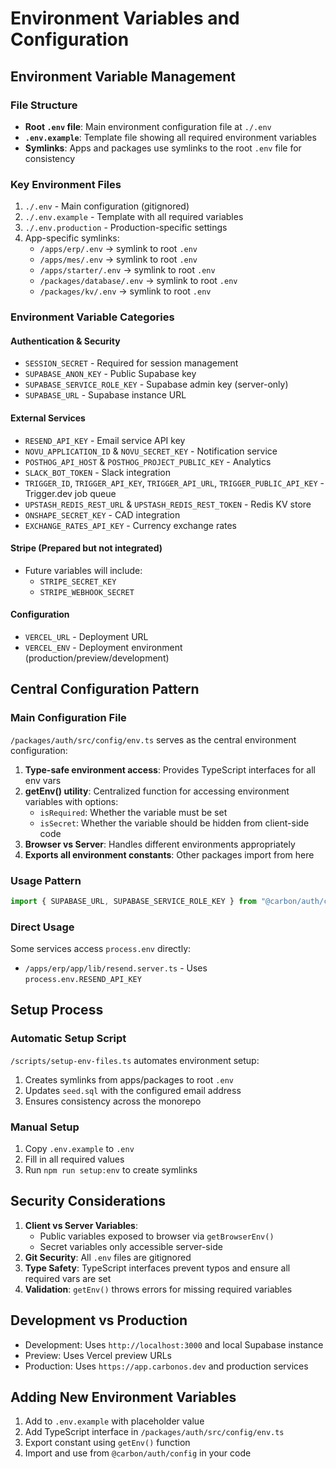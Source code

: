 # Environment Variables and Configuration

## Environment Variable Management

### File Structure

- **Root `.env` file**: Main environment configuration file at `./.env`
- **`.env.example`**: Template file showing all required environment variables
- **Symlinks**: Apps and packages use symlinks to the root `.env` file for consistency

### Key Environment Files

1. `./.env` - Main configuration (gitignored)
2. `./.env.example` - Template with all required variables
3. `./.env.production` - Production-specific settings
4. App-specific symlinks:
   - `/apps/erp/.env` → symlink to root `.env`
   - `/apps/mes/.env` → symlink to root `.env`
   - `/apps/starter/.env` → symlink to root `.env`
   - `/packages/database/.env` → symlink to root `.env`
   - `/packages/kv/.env` → symlink to root `.env`

### Environment Variable Categories

#### Authentication & Security

- `SESSION_SECRET` - Required for session management
- `SUPABASE_ANON_KEY` - Public Supabase key
- `SUPABASE_SERVICE_ROLE_KEY` - Supabase admin key (server-only)
- `SUPABASE_URL` - Supabase instance URL

#### External Services

- `RESEND_API_KEY` - Email service API key
- `NOVU_APPLICATION_ID` & `NOVU_SECRET_KEY` - Notification service
- `POSTHOG_API_HOST` & `POSTHOG_PROJECT_PUBLIC_KEY` - Analytics
- `SLACK_BOT_TOKEN` - Slack integration
- `TRIGGER_ID`, `TRIGGER_API_KEY`, `TRIGGER_API_URL`, `TRIGGER_PUBLIC_API_KEY` - Trigger.dev job queue
- `UPSTASH_REDIS_REST_URL` & `UPSTASH_REDIS_REST_TOKEN` - Redis KV store
- `ONSHAPE_SECRET_KEY` - CAD integration
- `EXCHANGE_RATES_API_KEY` - Currency exchange rates

#### Stripe (Prepared but not integrated)

- Future variables will include:
  - `STRIPE_SECRET_KEY`
  - `STRIPE_WEBHOOK_SECRET`

#### Configuration

- `VERCEL_URL` - Deployment URL
- `VERCEL_ENV` - Deployment environment (production/preview/development)

## Central Configuration Pattern

### Main Configuration File

`/packages/auth/src/config/env.ts` serves as the central environment configuration:

1. **Type-safe environment access**: Provides TypeScript interfaces for all env vars
2. **getEnv() utility**: Centralized function for accessing environment variables with options:
   - `isRequired`: Whether the variable must be set
   - `isSecret`: Whether the variable should be hidden from client-side code
3. **Browser vs Server**: Handles different environments appropriately
4. **Exports all environment constants**: Other packages import from here

### Usage Pattern

```typescript
import { SUPABASE_URL, SUPABASE_SERVICE_ROLE_KEY } from "@carbon/auth/config";
```

### Direct Usage

Some services access `process.env` directly:

- `/apps/erp/app/lib/resend.server.ts` - Uses `process.env.RESEND_API_KEY`

## Setup Process

### Automatic Setup Script

`/scripts/setup-env-files.ts` automates environment setup:

1. Creates symlinks from apps/packages to root `.env`
2. Updates `seed.sql` with the configured email address
3. Ensures consistency across the monorepo

### Manual Setup

1. Copy `.env.example` to `.env`
2. Fill in all required values
3. Run `npm run setup:env` to create symlinks

## Security Considerations

1. **Client vs Server Variables**:
   - Public variables exposed to browser via `getBrowserEnv()`
   - Secret variables only accessible server-side
2. **Git Security**: All `.env` files are gitignored
3. **Type Safety**: TypeScript interfaces prevent typos and ensure all required vars are set
4. **Validation**: `getEnv()` throws errors for missing required variables

## Development vs Production

- Development: Uses `http://localhost:3000` and local Supabase instance
- Preview: Uses Vercel preview URLs
- Production: Uses `https://app.carbonos.dev` and production services

## Adding New Environment Variables

1. Add to `.env.example` with placeholder value
2. Add TypeScript interface in `/packages/auth/src/config/env.ts`
3. Export constant using `getEnv()` function
4. Import and use from `@carbon/auth/config` in your code
